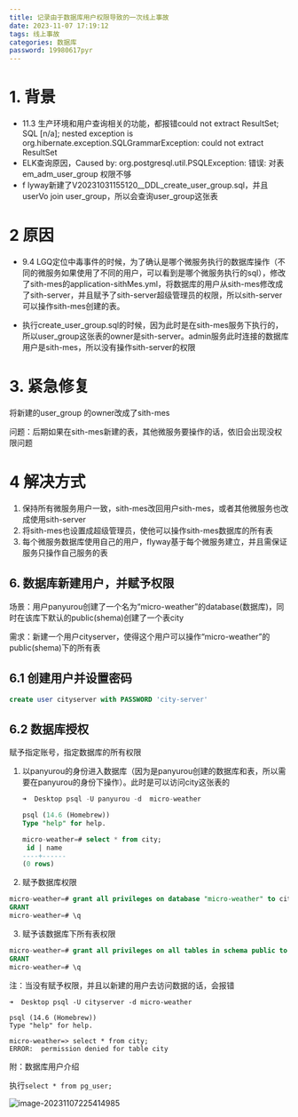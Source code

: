 ```yaml
---
title: 记录由于数据库用户权限导致的一次线上事故
date: 2023-11-07 17:19:12
tags: 线上事故
categories: 数据库
password: 19980617pyr
---
```


# 1. 背景

- 11.3 生产环境和用户查询相关的功能，都报错could not extract ResultSet; SQL [n/a]; nested exception is org.hibernate.exception.SQLGrammarException: could not extract ResultSet
- ELK查询原因，Caused by: org.postgresql.util.PSQLException: 错误: 对表 em_adm_user_group 权限不够
- f lyway新建了V20231031155120__DDL_create_user_group.sql，并且userVo join user_group，所以会查询user_group这张表



# 2 原因

- 9.4 LGQ定位中毒事件的时候，为了确认是哪个微服务执行的数据库操作（不同的微服务如果使用了不同的用户，可以看到是哪个微服务执行的sql），修改了sith-mes的application-sithMes.yml，将数据库的用户从sith-mes修改成了sith-server，并且赋予了sith-server超级管理员的权限，所以sith-server可以操作sith-mes创建的表。

- 执行create_user_group.sql的时候，因为此时是在sith-mes服务下执行的，所以user_group这张表的owner是sith-server。admin服务此时连接的数据库用户是sith-mes，所以没有操作sith-server的权限



# 3. 紧急修复

将新建的user_group 的owner改成了sith-mes

问题：后期如果在sith-mes新建的表，其他微服务要操作的话，依旧会出现没权限问题



# 4 解决方式

1. 保持所有微服务用户一致，sith-mes改回用户sith-mes，或者其他微服务也改成使用sith-server
2. 将sith-mes也设置成超级管理员，使他可以操作sith-mes数据库的所有表
3. 每个微服务数据库使用自己的用户，flyway基于每个微服务建立，并且需保证服务只操作自己服务的表



## 6. 数据库新建用户，并赋予权限

场景：用户panyurou创建了一个名为“micro-weather”的database(数据库)，同时在该库下默认的public(shema)创建了一个表city

需求：新建一个用户cityserver，使得这个用户可以操作“micro-weather”的public(shema)下的所有表

## 6.1 创建用户并设置密码

```sql
create user cityserver with PASSWORD 'city-server'
```

## 6.2 数据库授权

赋予指定账号，指定数据库的所有权限

1. 以panyurou的身份进入数据库（因为是panyurou创建的数据库和表，所以需要在panyurou的身份下操作）。此时是可以访问city这张表的

   ```sql
   ➜  Desktop psql -U panyurou -d  micro-weather
   
   psql (14.6 (Homebrew))
   Type "help" for help.
   
   micro-weather=# select * from city;
    id | name
   ----+------
   (0 rows)
   ```

2. 赋予数据库权限

```sql
micro-weather=# grant all privileges on database "micro-weather" to cityserver;
GRANT
micro-weather=# \q
```

3. 赋予该数据库下所有表权限

```sql
micro-weather=# grant all privileges on all tables in schema public to cityserver;
GRANT
micro-weather=# \q
```

注：当没有赋予权限，并且以新建的用户去访问数据的话，会报错

```
➜  Desktop psql -U cityserver -d micro-weather

psql (14.6 (Homebrew))
Type "help" for help.

micro-weather=> select * from city;
ERROR:  permission denied for table city
```



附：数据库用户介绍

执行`select * from pg_user;`

![image-20231107225414985](https://panyuro.oss-cn-beijing.aliyuncs.com/image-20231107225414985.png)





















